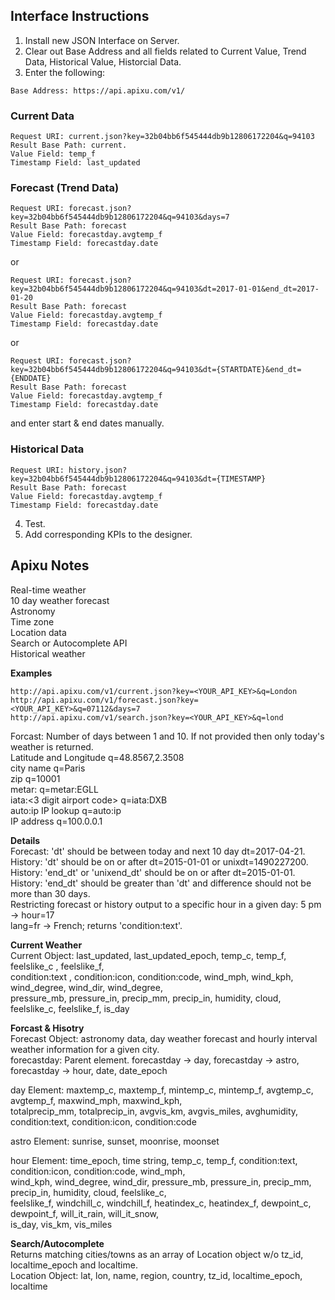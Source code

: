 ## Interface Instructions

1. Install new JSON Interface on Server.</br>
2. Clear out Base Address and all fields related to Current Value, Trend Data, Historical Value, Historcial Data.</br>
3. Enter the following:</br>
```
Base Address: https://api.apixu.com/v1/
```

### Current Data
```
Request URI: current.json?key=32b04bb6f545444db9b12806172204&q=94103
Result Base Path: current.
Value Field: temp_f
Timestamp Field: last_updated
```

### Forecast (Trend Data)
```
Request URI: forecast.json?key=32b04bb6f545444db9b12806172204&q=94103&days=7
Result Base Path: forecast
Value Field: forecastday.avgtemp_f
Timestamp Field: forecastday.date
```
or
```
Request URI: forecast.json?key=32b04bb6f545444db9b12806172204&q=94103&dt=2017-01-01&end_dt=2017-01-20
Result Base Path: forecast
Value Field: forecastday.avgtemp_f
Timestamp Field: forecastday.date
```
or
```
Request URI: forecast.json?key=32b04bb6f545444db9b12806172204&q=94103&dt={STARTDATE}&end_dt={ENDDATE}
Result Base Path: forecast
Value Field: forecastday.avgtemp_f
Timestamp Field: forecastday.date
```
and enter start & end dates manually.
### Historical Data
```
Request URI: history.json?key=32b04bb6f545444db9b12806172204&q=94103&dt={TIMESTAMP}
Result Base Path: forecast
Value Field: forecastday.avgtemp_f
Timestamp Field: forecastday.date
```

4. Test.
5. Add corresponding KPIs to the designer.


## Apixu Notes
  
  Real-time weather</br>
  10 day weather forecast</br>
 Astronomy</br>
 Time zone</br>
 Location data</br>
 Search or Autocomplete API</br>
 Historical weather</br>
 
 <b>Examples</b>
 ```
 http://api.apixu.com/v1/current.json?key=<YOUR_API_KEY>&q=London
 http://api.apixu.com/v1/forecast.json?key=<YOUR_API_KEY>&q=07112&days=7
 http://api.apixu.com/v1/search.json?key=<YOUR_API_KEY>&q=lond
 ```
 Forcast: Number of days between 1 and 10. If not provided then only today's weather is returned.</br>
 Latitude and Longitude q=48.8567,2.3508</br>
 city name q=Paris</br>
 zip q=10001</br>
 metar:<metar code> q=metar:EGLL</br>
 iata:<3 digit airport code> q=iata:DXB</br>
 auto:ip IP lookup q=auto:ip</br>
 IP address q=100.0.0.1</br>
 
 <b>Details</b></br>
 Forecast: 'dt' should be between today and next 10 day dt=2017-04-21.</br>
 History: 'dt' should be on or after dt=2015-01-01 or unixdt=1490227200.</br>
 History: 'end_dt' or 'unixend_dt' should be on or after dt=2015-01-01.</br>
 History: 'end_dt' should be greater than 'dt' and difference should not be more than 30 days.</br>
 Restricting forecast or history output to a specific hour in a given day: 5 pm -> hour=17</br>
 lang=fr -> French; returns 'condition:text'.
 
 <b>Current Weather</b></br>
 Current Object: last_updated, last_updated_epoch, temp_c, temp_f, feelslike_c	, feelslike_f,</br>
 condition:text	, condition:icon, condition:code, wind_mph, wind_kph, wind_degree, wind_dir, wind_degree,</br>
 pressure_mb, pressure_in, precip_mm, precip_in, humidity, cloud, feelslike_c, feelslike_f, is_day
 
 <b>Forcast & Hisotry</b></br>
 Forecast Object: astronomy data, day weather forecast and hourly interval weather information for a given city.</br>
 forecastday: Parent element. forecastday -> day, forecastday -> astro, forecastday -> hour, date, date_epoch
 
 day Element: maxtemp_c, maxtemp_f, mintemp_c, mintemp_f, avgtemp_c, avgtemp_f, maxwind_mph, maxwind_kph,</br>
 totalprecip_mm, totalprecip_in, avgvis_km, avgvis_miles, avghumidity, condition:text, condition:icon, condition:code
 
 astro Element: sunrise, sunset, moonrise, moonset
 
 hour Element: time_epoch, time	string, temp_c, temp_f, condition:text, condition:icon, condition:code, wind_mph,</br> 
 wind_kph, wind_degree, wind_dir, pressure_mb, pressure_in, precip_mm, precip_in, humidity, cloud, feelslike_c,</br> 
 feelslike_f, windchill_c, windchill_f, heatindex_c, heatindex_f, dewpoint_c, dewpoint_f, will_it_rain, will_it_snow,</br>
 is_day, vis_km, vis_miles
 
 <b>Search/Autocomplete</b></br>
 Returns matching cities/towns as an array of Location object w/o tz_id, localtime_epoch and localtime.</br>
 Location Object: lat, lon, name, region, country, tz_id, localtime_epoch, localtime
